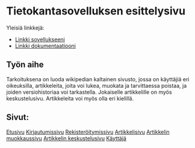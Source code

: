 # Tietokantasovelluksen esittelysivu

Yleisiä linkkejä:

* [Linkki sovellukseeni](https://haih.users.helsinki.fi/tsoh/)
* [Linkki dokumentaatiooni](https://github.com/Hansuzu/Tsoha-Bootstrap/blob/master/doc/dokumentaatio.pdf)

## Työn aihe

Tarkoituksena on luoda wikipedian kaltainen sivusto, jossa on käyttäjiä eri oikeuksilla, artikkeleita, joita voi lukea, muokata ja tarvittaessa poistaa, ja joiden versiohistoriaa voi tarkastella. Jokaiselle artikkelille on myös keskustelusivu. Artikkeleita voi myös olla eri kielillä.

## Sivut:

[Etusivu](https://haih.users.helsinki.fi/tsoh/)
[Kirjautumissivu](https://haih.users.helsinki.fi/tsoh/login/)
[Rekisteröitymissivu](https://haih.users.helsinki.fi/tsoh/signup/)
[Artikkelisivu](https://haih.users.helsinki.fi/tsoh/page/)
[Artikkelin muokkaussivu](https://haih.users.helsinki.fi/tsoh/page/edit/)
[Artikkelin keskustelusivu](https://haih.users.helsinki.fi/tsoh/page/discussion/)
[Käyttäjä](https://haih.users.helsinki.fi/tsoh/user/)